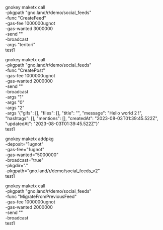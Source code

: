 gnokey maketx call \
    -pkgpath "gno.land/r/demo/social_feeds" \
    -func "CreateFeed" \
    -gas-fee 1000000ugnot \
    -gas-wanted 3000000 \
    -send "" \
    -broadcast \
    -args "teritori" \
    test1

gnokey maketx call \
    -pkgpath "gno.land/r/demo/social_feeds" \
    -func "CreatePost" \
    -gas-fee 1000000ugnot \
    -gas-wanted 2000000 \
    -send "" \
    -broadcast \
    -args "1" \
    -args "0" \
    -args "2" \
    -args '{"gifs": [], "files": [], "title": "", "message": "Hello world 2 !", "hashtags": [], "mentions": [], "createdAt": "2023-08-03T01:39:45.522Z", "updatedAt": "2023-08-03T01:39:45.522Z"}' \
    test1 

gnokey maketx addpkg \
    -deposit="1ugnot" \
    -gas-fee="1ugnot" \
    -gas-wanted="5000000" \
    -broadcast="true"  \
    -pkgdir="." \
    -pkgpath="gno.land/r/demo/social_feeds_v2" \
    test1

gnokey maketx call \
    -pkgpath "gno.land/r/demo/social_feeds" \
    -func "MigrateFromPreviousFeed" \
    -gas-fee 1000000ugnot \
    -gas-wanted 2000000 \
    -send "" \
    -broadcast \
    test1 

